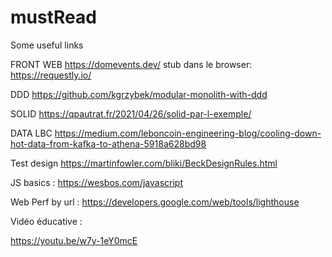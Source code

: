 # mustRead
Some useful links

FRONT WEB
https://domevents.dev/
stub dans le browser: https://requestly.io/

DDD
https://github.com/kgrzybek/modular-monolith-with-ddd

SOLID
https://qpautrat.fr/2021/04/26/solid-par-l-exemple/

DATA LBC
https://medium.com/leboncoin-engineering-blog/cooling-down-hot-data-from-kafka-to-athena-5918a628bd98


Test design
https://martinfowler.com/bliki/BeckDesignRules.html

JS basics : 
https://wesbos.com/javascript

Web Perf by url :
https://developers.google.com/web/tools/lighthouse




Vidéo éducative :

https://youtu.be/w7y-1eY0mcE

